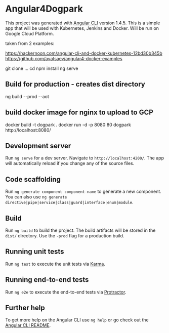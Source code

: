 # Angular4Dogpark

This project was generated with [Angular CLI](https://github.com/angular/angular-cli) version 1.4.5.  This is a simple app that will be used with Kubernetes, Jenkins and Docker.  Will be run on Google Cloud Platform.

taken from 2 examples:

https://hackernoon.com/angular-cli-and-docker-kubernetes-12bd30b345b
https://github.com/avatsaev/angular4-docker-examples

git clone ...
cd
npm install
ng serve

##  Build for production - creates  dist directory

ng build --prod --aot


## build docker image for nginx to upload to GCP

docker build -t dogpark .
docker run -d -p 8080:80 dogpark
http://localhost:8080/





## Development server

Run `ng serve` for a dev server. Navigate to `http://localhost:4200/`. The app will automatically reload if you change any of the source files.

## Code scaffolding

Run `ng generate component component-name` to generate a new component. You can also use `ng generate directive|pipe|service|class|guard|interface|enum|module`.

## Build

Run `ng build` to build the project. The build artifacts will be stored in the `dist/` directory. Use the `-prod` flag for a production build.

## Running unit tests

Run `ng test` to execute the unit tests via [Karma](https://karma-runner.github.io).

## Running end-to-end tests

Run `ng e2e` to execute the end-to-end tests via [Protractor](http://www.protractortest.org/).

## Further help

To get more help on the Angular CLI use `ng help` or go check out the [Angular CLI README](https://github.com/angular/angular-cli/blob/master/README.md).
